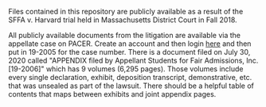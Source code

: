 Files contained in this repository are publicly available as a result of the SFFA v. Harvard trial held in Massachusetts District Court in Fall 2018.

All publicly available documents from the litigation are available via the appellate case on PACER. Create an account and then login [here](https://pacer.login.uscourts.gov/csologin/login.jsf?pscCourtId=01CA&appurl=https%3A%2F%2Fecf.ca1.uscourts.gov%2Fn%2FAttorneyFiling%2Fpages%2Fsecured%2Fmain.jsf) and then put in 19-2005 for the case number. There is a document filed on July 30, 2020 called "APPENDIX filed by Appellant Students for Fair Admissions, Inc. [19-2006]" which has 9 volumes (6,295 pages). Those volumes include every single declaration, exhibit, deposition transcript, demonstrative, etc. that was unsealed as part of the lawsuit. There should be a helpful table of contents that maps between exhibits and joint appendix pages.
